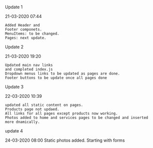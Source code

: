 Update 1

21-03-2020 07:44 

	Added Header and 
	Footer componets. 
	MenuItems: to be changed. 
	Pages: next update. 

Update 2

21-03-2020 19:20 

	Updated main nav links 
	and completed index.js 
	Dropdown menus links to be updated as pages are done. 
	Footer buttons to be update once all pages done

Update 3

22-03-2020 10:39 

	updated all static content on pages. 
	Products page not updaed. 
	All links for all pages except products now working. 
	Photos added to home and services pages to be changed and inserted more dnamically.

update 4

24-03-2020 08:00 
	Static photos added. 
	Starting with forms